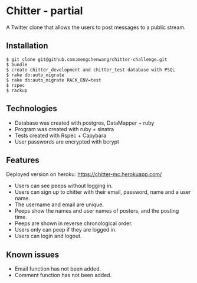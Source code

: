 Chitter - partial
=================

A Twitter clone that allows the users to post messages to a public stream.

Installation
-------

```
$ git clone git@github.com:mengchenwang/chitter-challenge.git
$ bundle
$ create chitter_development and chitter_test database with PSQL
$ rake db:auto_migrate
$ rake db:auto_migrate RACK_ENV=test
$ rspec
$ rackup
```

Technologies
-------

* Database was created with postgres, DataMapper + ruby
* Program was created with ruby + sinatra
* Tests created with Rspec + Capybara
* User passwords are encrypted with bcrypt

Features
-------

Deployed version on heroku:
https://chitter-mc.herokuapp.com/

* Users can see peeps without logging in.
* Users can sign up to chitter with their email, password, name and a user name.
* The username and email are unique.
* Peeps show the names and user names of posters, and the posting time.
* Peeps are shown in reverse chronological order.
* Users only can peep if they are logged in.
* Users can login and logout.

Known issues
------

* Email function has not been added.
* Comment function has not been added.
